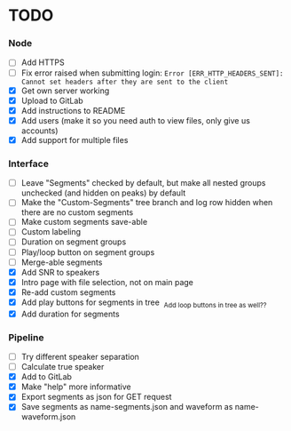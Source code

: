 # TODO


### Node
 - [ ] Add HTTPS
 - [ ] Fix error raised when submitting login: `Error [ERR_HTTP_HEADERS_SENT]: Cannot set headers after they are sent to the client`
 - [x] Get own server working
 - [x] Upload to GitLab
 - [x] Add instructions to README
 - [x] Add users (make it so you need auth to view files, only give us accounts)
 - [x] Add support for multiple files

### Interface
 - [ ] Leave "Segments" checked by default, but make all nested groups unchecked (and hidden on peaks) by default
 - [ ] Make the "Custom-Segments" tree branch and log row hidden when there are no custom segments
 - [ ] Make custom segments save-able
 - [ ] Custom labeling
 - [ ] Duration on segment groups
 - [ ] Play/loop button on segment groups
 - [ ] Merge-able segments
 - [x] Add SNR to speakers
 - [x] Intro page with file selection, not on main page
 - [x] Re-add custom segments
 - [x] Add play buttons for segments in tree  <sub>Add loop buttons in tree as well??</sub>
 - [x] Add duration for segments

### Pipeline
 - [ ] Try different speaker separation
 - [ ] Calculate true speaker
 - [x] Add to GitLab
 - [x] Make "help" more informative
 - [x] Export segments as json for GET request
 - [x] Save segments as name-segments.json and waveform as name-waveform.json
